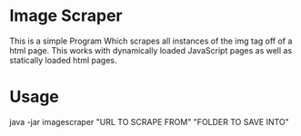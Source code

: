 # Image Scraper

This is a simple Program Which scrapes all instances of the img tag off of a html page. This works with dynamically loaded JavaScript pages as well as statically loaded html pages.

# Usage

java -jar imagescraper "URL TO SCRAPE FROM" "FOLDER TO SAVE INTO"
